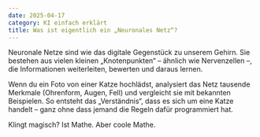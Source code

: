 ```yaml
---
date: 2025-04-17
category: KI einfach erklärt
title: Was ist eigentlich ein „Neuronales Netz“?
---
```


Neuronale Netze sind wie das digitale Gegenstück zu unserem Gehirn. Sie bestehen aus vielen kleinen „Knotenpunkten“ – ähnlich wie Nervenzellen –, die Informationen weiterleiten, bewerten und daraus lernen.

Wenn du ein Foto von einer Katze hochlädst, analysiert das Netz tausende Merkmale (Ohrenform, Augen, Fell) und vergleicht sie mit bekannten Beispielen. So entsteht das „Verständnis“, dass es sich um eine Katze handelt – ganz ohne dass jemand die Regeln dafür programmiert hat.

Klingt magisch? Ist Mathe. Aber coole Mathe.